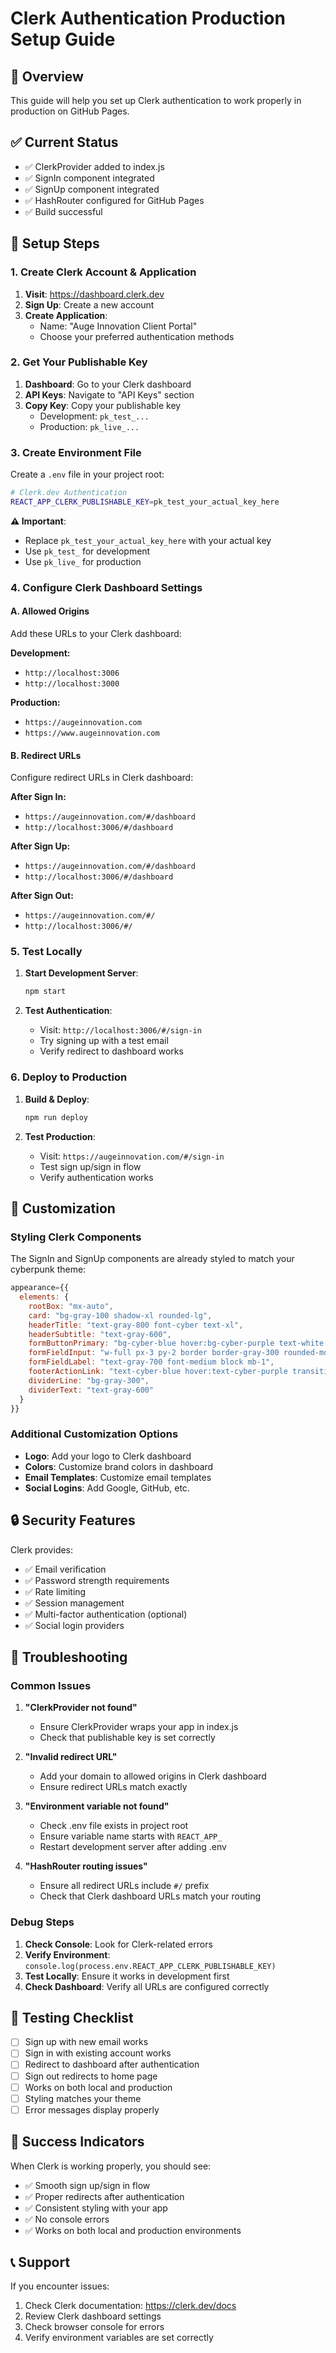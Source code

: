 # Clerk Authentication Production Setup Guide

## 🎯 Overview
This guide will help you set up Clerk authentication to work properly in production on GitHub Pages.

## ✅ Current Status
- ✅ ClerkProvider added to index.js
- ✅ SignIn component integrated
- ✅ SignUp component integrated
- ✅ HashRouter configured for GitHub Pages
- ✅ Build successful

## 🔧 Setup Steps

### 1. Create Clerk Account & Application

1. **Visit**: https://dashboard.clerk.dev
2. **Sign Up**: Create a new account
3. **Create Application**: 
   - Name: "Auge Innovation Client Portal"
   - Choose your preferred authentication methods

### 2. Get Your Publishable Key

1. **Dashboard**: Go to your Clerk dashboard
2. **API Keys**: Navigate to "API Keys" section
3. **Copy Key**: Copy your publishable key
   - Development: `pk_test_...`
   - Production: `pk_live_...`

### 3. Create Environment File

Create a `.env` file in your project root:

```bash
# Clerk.dev Authentication
REACT_APP_CLERK_PUBLISHABLE_KEY=pk_test_your_actual_key_here
```

**⚠️ Important**: 
- Replace `pk_test_your_actual_key_here` with your actual key
- Use `pk_test_` for development
- Use `pk_live_` for production

### 4. Configure Clerk Dashboard Settings

#### A. Allowed Origins
Add these URLs to your Clerk dashboard:

**Development:**
- `http://localhost:3006`
- `http://localhost:3000`

**Production:**
- `https://augeinnovation.com`
- `https://www.augeinnovation.com`

#### B. Redirect URLs
Configure redirect URLs in Clerk dashboard:

**After Sign In:**
- `https://augeinnovation.com/#/dashboard`
- `http://localhost:3006/#/dashboard`

**After Sign Up:**
- `https://augeinnovation.com/#/dashboard`
- `http://localhost:3006/#/dashboard`

**After Sign Out:**
- `https://augeinnovation.com/#/`
- `http://localhost:3006/#/`

### 5. Test Locally

1. **Start Development Server**:
   ```bash
   npm start
   ```

2. **Test Authentication**:
   - Visit: `http://localhost:3006/#/sign-in`
   - Try signing up with a test email
   - Verify redirect to dashboard works

### 6. Deploy to Production

1. **Build & Deploy**:
   ```bash
   npm run deploy
   ```

2. **Test Production**:
   - Visit: `https://augeinnovation.com/#/sign-in`
   - Test sign up/sign in flow
   - Verify authentication works

## 🎨 Customization

### Styling Clerk Components
The SignIn and SignUp components are already styled to match your cyberpunk theme:

```javascript
appearance={{
  elements: {
    rootBox: "mx-auto",
    card: "bg-gray-100 shadow-xl rounded-lg",
    headerTitle: "text-gray-800 font-cyber text-xl",
    headerSubtitle: "text-gray-600",
    formButtonPrimary: "bg-cyber-blue hover:bg-cyber-purple text-white font-bold py-2 px-4 rounded w-full transition-colors",
    formFieldInput: "w-full px-3 py-2 border border-gray-300 rounded-md focus:outline-none focus:ring-2 focus:ring-cyber-blue focus:border-transparent text-gray-900 placeholder-gray-500",
    formFieldLabel: "text-gray-700 font-medium block mb-1",
    footerActionLink: "text-cyber-blue hover:text-cyber-purple transition-colors",
    dividerLine: "bg-gray-300",
    dividerText: "text-gray-600"
  }
}}
```

### Additional Customization Options
- **Logo**: Add your logo to Clerk dashboard
- **Colors**: Customize brand colors in dashboard
- **Email Templates**: Customize email templates
- **Social Logins**: Add Google, GitHub, etc.

## 🔒 Security Features

Clerk provides:
- ✅ Email verification
- ✅ Password strength requirements
- ✅ Rate limiting
- ✅ Session management
- ✅ Multi-factor authentication (optional)
- ✅ Social login providers

## 🚨 Troubleshooting

### Common Issues

1. **"ClerkProvider not found"**
   - Ensure ClerkProvider wraps your app in index.js
   - Check that publishable key is set correctly

2. **"Invalid redirect URL"**
   - Add your domain to allowed origins in Clerk dashboard
   - Ensure redirect URLs match exactly

3. **"Environment variable not found"**
   - Check .env file exists in project root
   - Ensure variable name starts with `REACT_APP_`
   - Restart development server after adding .env

4. **"HashRouter routing issues"**
   - Ensure all redirect URLs include `#/` prefix
   - Check that Clerk dashboard URLs match your routing

### Debug Steps

1. **Check Console**: Look for Clerk-related errors
2. **Verify Environment**: `console.log(process.env.REACT_APP_CLERK_PUBLISHABLE_KEY)`
3. **Test Locally**: Ensure it works in development first
4. **Check Dashboard**: Verify all URLs are configured correctly

## 📱 Testing Checklist

- [ ] Sign up with new email works
- [ ] Sign in with existing account works
- [ ] Redirect to dashboard after authentication
- [ ] Sign out redirects to home page
- [ ] Works on both local and production
- [ ] Styling matches your theme
- [ ] Error messages display properly

## 🎉 Success Indicators

When Clerk is working properly, you should see:
- ✅ Smooth sign up/sign in flow
- ✅ Proper redirects after authentication
- ✅ Consistent styling with your app
- ✅ No console errors
- ✅ Works on both local and production environments

## 📞 Support

If you encounter issues:
1. Check Clerk documentation: https://clerk.dev/docs
2. Review Clerk dashboard settings
3. Check browser console for errors
4. Verify environment variables are set correctly 